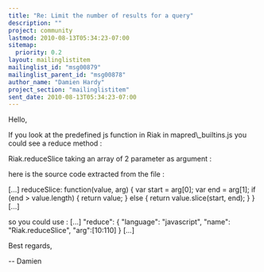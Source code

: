 ```yaml
---
title: "Re: Limit the number of results for a query"
description: ""
project: community
lastmod: 2010-08-13T05:34:23-07:00
sitemap:
  priority: 0.2
layout: mailinglistitem
mailinglist_id: "msg00879"
mailinglist_parent_id: "msg00878"
author_name: "Damien Hardy"
project_section: "mailinglistitem"
sent_date: 2010-08-13T05:34:23-07:00
---
```



Hello,

If you look at the predefined js function in Riak in mapred\\_builtins.js you
could see a reduce method :

Riak.reduceSlice taking an array of 2 parameter as argument :

here is the source code extracted from the file :

[...]
reduceSlice: function(value, arg) {
 var start = arg[0];
 var end = arg[1];
 if (end &gt; value.length) {
 return value;
 }
 else {
 return value.slice(start, end);
 }
 }
[...]

so you could use :
[...]
"reduce": {
 "language": "javascript",
 "name": "Riak.reduceSlice",
 "arg":[10:110]
 }
[...]


Best regards,

-- 
Damien
